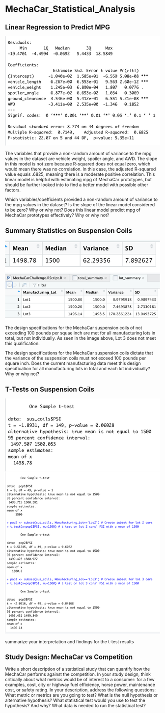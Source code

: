 # MechaCar_Statistical_Analysis

## Linear Regression to Predict MPG
![Alt Text](https://github.com/abbys114/MechaCar_Statistical_Analysis/blob/main/Screen%20Shot%202021-04-08%20at%2012.54.36%20PM.png)

The variables that provide a non-random amount of variance to the mpg values in the dataset are vehicle weight, spoiler angle, and AWD.  The slope in this model is not zero because R-squared does not equal zero, which would mean there was no correlation.  In this case, the adjusted R-squared value equals .6825, meaning there is a moderate positive correlation.  This linear model is helpful with estimating mpg of MechaCar prototypes, but should be further looked into to find a better model with possible other factors.

Which variables/coefficients provided a non-random amount of variance to the mpg values in the dataset?
Is the slope of the linear model considered to be zero? Why or why not?
Does this linear model predict mpg of MechaCar prototypes effectively? Why or why not?


## Summary Statistics on Suspension Coils
![Alt Text](https://github.com/abbys114/MechaCar_Statistical_Analysis/blob/main/Screen%20Shot%202021-04-09%20at%209.48.28%20PM.png)
![Alt Text](https://github.com/abbys114/MechaCar_Statistical_Analysis/blob/main/Screen%20Shot%202021-04-09%20at%209.06.15%20PM.png)

The design specifications for the MechaCar suspension coils of not exceeding 100 pounds per squae inch are met for all manufacturing lots in total, but not individually.  As seen in the image above, Lot 3 does not meet this qualification.  

The design specifications for the MechaCar suspension coils dictate that the variance of the suspension coils must not exceed 100 pounds per square inch. Does the current manufacturing data meet this design specification for all manufacturing lots in total and each lot individually? Why or why not?

## T-Tests on Suspension Coils
![Alt Text](https://github.com/abbys114/MechaCar_Statistical_Analysis/blob/main/Screen%20Shot%202021-04-09%20at%2010.18.15%20PM.png)
![Alt Text](https://github.com/abbys114/MechaCar_Statistical_Analysis/blob/main/Screen%20Shot%202021-04-09%20at%2010.18.54%20PM.png)

summarize your interpretation and findings for the t-test results

## Study Design: MechaCar vs Competition
Write a short description of a statistical study that can quantify how the MechaCar performs against the competition. In your study design, think critically about what metrics would be of interest to a consumer: for a few examples, cost, city or highway fuel efficiency, horse power, maintenance cost, or safety rating.
In your description, address the following questions:
What metric or metrics are you going to test?
What is the null hypothesis or alternative hypothesis?
What statistical test would you use to test the hypothesis? And why?
What data is needed to run the statistical test?

